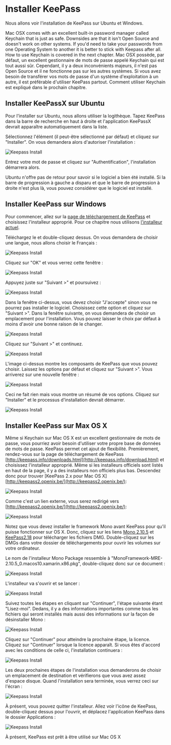 Installer KeePass
=================

Nous allons voir l'installation de KeePass sur Ubuntu et Windows.

Mac OSX comes with an excellent built-in password manager called Keychain that is just as safe. Downsides are that it isn't Open Source and doesn't work on other systems. If you'd need to take your passwords from one Operating System to another it is better to stick with Keepass after all. How to use Keychain is covered in the next chapter.
Mac OSX possède, par défaut, un excellent gestionnaire de mots de passe appelé Keychain qui est tout aussi sûr. Cependant, il y a deux inconvénients majeurs, il n'est pas Open Source et il ne fonctionne pas sur les autres systèmes. Si vous avez besoin de transférer vos mots de passe d'un système d'exploitation à un autre, il est préférable d'utiliser KeePass partout. Comment utiliser Keychain est expliqué dans le prochain chapitre.

Installer KeePassX sur Ubuntu
-----------------------------

Pour l'installer sur Ubuntu, nous allons utiliser la logithèque. Tapez KeePass dans la barre de recherche en haut à droite et l'application KeePassX devrait apparaître automatiquement dans la liste.

Sélectionnez l'élément (il peut-être sélectionné par défaut) et cliquez sur "Installer". On vous demandera alors d'autoriser l'installation :

![Keepass Install](keepass_1.png)

Entrez votre mot de passe et cliquez sur "Authentification", l'installation démarrera alors.

Ubuntu n'offre pas de retour pour savoir si le logiciel a bien été installé. Si la barre de progression à gauche a disparu et que le barre de progression à droite n'est plus là, vous pouvez considérer que le logiciel est installé.

Installer KeePass sur Windows
-----------------------------

Pour commencer, allez sur la [page de téléchargement de KeePass](http://keepass.info/download.html) et choisissez l'installeur approprié. Pour ce chapitre nous utilisons [l'installeur actuel](http://downloads.sourceforge.net/keepass/KeePass-2.15-Setup.exe).

Téléchargez le et double-cliquez dessus. On vous demandera de choisir une langue, nous allons choisir le Français :

![Keepass Install](keepass_2.png)

Cliquez sur "OK" et vous verrez cette fenêtre :

![Keepass Install](keepass_3.png)

Appuyez juste sur "Suivant >" et poursuivez :

![Keepass Install](keepass_4.png)

Dans la fenêtre ci-dessus, vous devez choisir "J'accepte" sinon vous ne pourrez pas installer le logiciel. Choisissez cette option et cliquez sur "Suivant >". Dans la fenêtre suivante, on vous demandera de choisir un emplacement pour l'installation. Vous pouvez laisser le choix par défaut à moins d'avoir une bonne raison de le changer.

![Keepass Install](keepass_5.png)

Cliquez sur "Suivant >" et continuez.

![Keepass Install](keepass_6.png)

L'image ci-dessus montre les composants de KeePass que vous pouvez choisir. Laissez les options par défaut et cliquez sur "Suivant >". Vous arriverez sur une nouvelle fenêtre :

![Keepass Install](keepass_7.png)

Ceci ne fait rien mais vous montre un résumé de vos options. Cliquez sur "Installer" et le processus d'installation devrait démarrer.

![Keepass Install](keepass_8.png)

Installer KeePass sur Max OS X
------------------------------

Même si Keychain sur Mac OS X est un excellent gestionnaire de mots de passe, vous pourriez avoir besoin d'utiliser votre propre base de données de mots de passe. KeePass permet cet ajout de flexibilité. Premièrement, rendez-vous sur la page de téléchargement de KeePass [http://keepass.info/downloads.html](http://keepass.info/download.html) et choisissez l'installeur approprié. Même si les installeurs officiels sont listés en haut de la page, il y a des installeurs non officiels plus bas. Descendez donc pour trouver [KeePass 2.x pour Mac OS X][http://keepass2.openix.be/](http://keepass2.openix.be/):

![Keepass Install](keepass_9.png)

Comme c'est un lien externe, vous serez redirigé vers [http://keepass2.openix.be/](http://keepass2.openix.be/):

![Keepass Install](keepass_10.png)

Notez que vous devez installer le framework Mono avant KeePass pour qu'il puisse fonctionner sur OS X. Donc, cliquez sur les liens [Mono 2.10.5](http://download.mono-project.com/archive/2.10.5/macos-10-x86/0/MonoFramework-MRE-2.10.5_0.macos10.xamarin.x86.dmg) et [KeePass2.18](http://keepass2.openix.be/KeePass2.18.dmg) pour télécharger les fichiers DMG. Double-cliquez sur les DMGs dans votre dossier de téléchargements pour ouvrir les volumes sur votre ordinateur.

Le nom de l'installeur Mono Package ressemble à "MonoFramework-MRE-2.10.5_0.macos10.xamarin.x86.pkg", double-cliquez donc sur ce document :

![Keepass Install](keepass_11.png)

L'installeur va s'ouvrir et se lancer :

![Keepass Install](keepass_12.png)

Suivez toutes les étapes en cliquant sur "Continuer", l'étape suivante étant "Lisez-moi". Dedans, il y a des informations importantes comme tous les fichiers qui seront installés mais aussi des informations sur la façon de désinstaller Mono :

![Keepass Install](keepass_13.png)

Cliquez sur "Continuer" pour atteindre la prochaine étape, la licence. Cliquez sur "Continuer" lorsque la licence apparaît. Si vous êtes d'accord avec les conditions de celle ci, l'installation continuera :

![Keepass Install](keepass_14.png)

Les deux prochaines étapes de l'installation vous demanderons de choisir un emplacement de destination et vérifierons que vous avez assez d'espace disque. Quand l'installation sera terminée, vous verrez ceci sur l'écran :

![Keepass Install](keepass_15.png)

À présent, vous pouvez quitter l'installeur. Allez voir l'icône de KeePass, double-cliquez dessus pour l'ouvrir, et déplacez l'application KeePass dans le dossier Applications :

![Keepass Install](keepass_16.png)



À présent, KeePass est prêt à être utilisé sur Mac OS X
